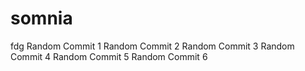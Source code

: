 # somnia
fdg
Random Commit 1
Random Commit 2
Random Commit 3
Random Commit 4
Random Commit 5
Random Commit 6
